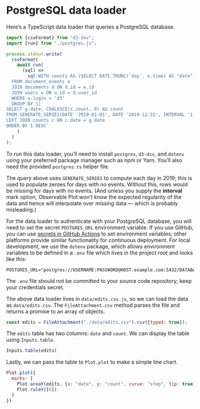 # PostgreSQL data loader

Here’s a TypeScript data loader that queries a PostgreSQL database.

```ts run=false
import {csvFormat} from "d3-dsv";
import {run} from "./postgres.js";

process.stdout.write(
  csvFormat(
    await run(
      (sql) =>
        sql`WITH counts AS (SELECT DATE_TRUNC('day', e.time) AS "date", COUNT(*) AS "count"
  FROM document_events e
  JOIN documents d ON d.id = e.id
  JOIN users u ON u.id = d.user_id
  WHERE u.login = 'd3'
  GROUP BY 1)
SELECT g.date, COALESCE(c.count, 0) AS count
FROM GENERATE_SERIES(DATE '2019-01-01', DATE '2019-12-31', INTERVAL '1 DAY') AS g(date)
LEFT JOIN counts c ON c.date = g.date
ORDER BY 1 DESC`
    )
  )
);
```

<div class="note">

To run this data loader, you’ll need to install `postgres`, `d3-dsv`, and `dotenv` using your preferred package manager such as npm or Yarn. You’ll also need the provided `postgres.ts` helper file.

</div>

The query above uses `GENERATE_SERIES` to compute each day in 2019; this is used to populate zeroes for days with no events. Without this, rows would be missing for days with no events. (And unless you supply the **interval** mark option, Observable Plot won’t know the expected regularity of the data and hence will interpolate over missing data — which is probably misleading.)

For the data loader to authenticate with your PostgreSQL database, you will need to set the secret `POSTGRES_URL` environment variable. If you use GitHub, you can use [secrets in GitHub Actions](https://docs.github.com/en/actions/security-guides/using-secrets-in-github-actions) to set environment variables; other platforms provide similar functionality for continuous deployment. For local development, we use the `dotenv` package, which allows environment variables to be defined in a `.env` file which lives in the project root and looks like this:

```
POSTGRES_URL="postgres://USERNAME:PASSWORD@HOST.example.com:5432/DATABASE"
```

<div class="warning">

The `.env` file should not be committed to your source code repository; keep your credentials secret.

</div>

The above data loader lives in `data/edits.csv.js`, so we can load the data as `data/edits.csv`. The `FileAttachment.csv` method parses the file and returns a promise to an array of objects.

```js echo
const edits = FileAttachment("./data/edits.csv").csv({typed: true});
```

The `edits` table has two columns: `date` and `count`. We can display the table using `Inputs.table`.

```js echo
Inputs.table(edits)
```

Lastly, we can pass the table to `Plot.plot` to make a simple line chart.

```js echo
Plot.plot({
  marks: [
    Plot.areaY(edits, {x: "date", y: "count", curve: "step", tip: true}),
    Plot.ruleY([0])
  ]
})
```
